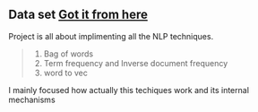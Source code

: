 ## Data set [Got it from here](https://www.kaggle.com/datasets/purusinghvi/email-spam-classification-dataset) 

Project is all about implimenting all the NLP techniques.
> 1. Bag of words
> 2. Term frequency and Inverse document frequency
> 3. word to vec

I mainly focused how actually this techiques work and its internal mechanisms
